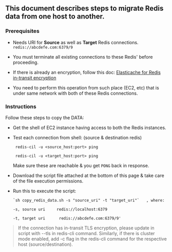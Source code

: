 ## This document describes steps to migrate Redis data from one host to another.

 ### Prerequisites

- Needs URI for **Source** as well as **Target** Redis connections.  `redis://abcdefe.com:6379/9`

- You must terminate all existing connections to these Redis' before proceeding.

- If there is already an encryption, follow this doc:  [Elasticache for Redis in-transit encryption](https://docs.aws.amazon.com/AmazonElastiCache/latest/red-ug/in-transit-encryption.html)

- You need to perform this operation from such place (EC2, etc) that is under same network with both of these Redis connections.


### Instructions
 

Follow these steps to copy the DATA:

- Get the shell of EC2 instance having access to both the Redis instances.

- Test each connection from shell: (source & destination redis)

       redis-cil -u <source_host:port> ping

       redis-cil -u <target_host:port> ping
       

    Make sure these are reachable & you get `PONG` back in response.

- Download the script file attached at the bottom of this page & take care of the file execution permissions.

- Run this to execute the script:

      `sh copy_redis_data.sh -s "source_uri" -t "target_uri"`   , where:

      -s, source uri     redis://localhost:6379

      -t, target uri      redis://abcdefe.com:6379/9'

> If the connection has in-transit TLS encryption, please update in script with --tls in redis-cli command.
> Similarly, if there is cluster mode enabled, add -c flag in the redis-cli command for the respective host (source/destination).
